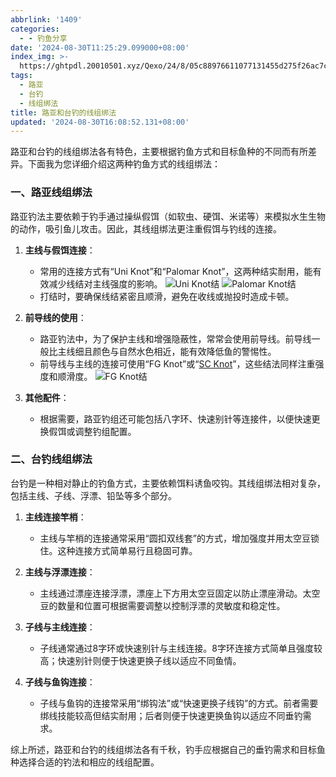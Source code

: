 ```yaml
---
abbrlink: '1409'
categories:
  - - 钓鱼分享
date: '2024-08-30T11:25:29.099000+08:00'
index_img: >-
  https://ghtpdl.20010501.xyz/Qexo/24/8/05c88976611077131455d275f26ac7c_7a6bdb6f5c032a333dd31e82481cdd79.jpg
tags:
  - 路亚
  - 台钓
  - 线组绑法
title: 路亚和台钓的线组绑法
updated: '2024-08-30T16:08:52.131+08:00'
---
```

路亚和台钓的线组绑法各有特色，主要根据钓鱼方式和目标鱼种的不同而有所差异。下面我为您详细介绍这两种钓鱼方式的线组绑法：

### 一、路亚线组绑法

路亚钓法主要依赖于钓手通过操纵假饵（如软虫、硬饵、米诺等）来模拟水生生物的动作，吸引鱼儿攻击。因此，其线组绑法更注重假饵与钓线的连接。

1. **主线与假饵连接**：

   - 常用的连接方式有“Uni Knot”和“Palomar Knot”，这两种结实耐用，能有效减少线结对主线强度的影响。
     ![Uni Knot结](https://ghtpdl.20010501.xyz/Qexo/24/8/b786cf522aa180e7fa58fd8e545c2d5_fc40488067da97f00b40d6c04ef094da.jpg)
     ![Palomar Knot结](https://ghtpdl.20010501.xyz/Qexo/24/8/f750d62f4c8cd57dac6fdde861c1eff_df5e2f174130d0b00f5a1e9c42275fb8.jpg)
   - 打结时，要确保线结紧密且顺滑，避免在收线或抛投时造成卡顿。
2. **前导线的使用**：

   - 路亚钓法中，为了保护主线和增强隐蔽性，常常会使用前导线。前导线一般比主线细且颜色与自然水色相近，能有效降低鱼的警惕性。
   - 前导线与主线的连接可使用“FG Knot”或“[SC Knot](https://baijiahao.baidu.com/s?id=1763595541802904660)”，这些结法同样注重强度和顺滑度。
     ![FG Knot结](https://ghtpdl.20010501.xyz/Qexo/24/8/05c88976611077131455d275f26ac7c_7a6bdb6f5c032a333dd31e82481cdd79.jpg)
3. **其他配件**：

   - 根据需要，路亚钓组还可能包括八字环、快速别针等连接件，以便快速更换假饵或调整钓组配置。

### 二、台钓线组绑法

台钓是一种相对静止的钓鱼方式，主要依赖饵料诱鱼咬钩。其线组绑法相对复杂，包括主线、子线、浮漂、铅坠等多个部分。

1. **主线连接竿梢**：

   - 主线与竿梢的连接通常采用“圆扣双线套”的方式，增加强度并用太空豆锁住。这种连接方式简单易行且稳固可靠。
2. **主线与浮漂连接**：

   - 主线通过漂座连接浮漂，漂座上下方用太空豆固定以防止漂座滑动。太空豆的数量和位置可根据需要调整以控制浮漂的灵敏度和稳定性。
3. **子线与主线连接**：

   - 子线通常通过8字环或快速别针与主线连接。8字环连接方式简单且强度较高；快速别针则便于快速更换子线以适应不同鱼情。
4. **子线与鱼钩连接**：

   - 子线与鱼钩的连接常采用“绑钩法”或“快速更换子线钩”的方式。前者需要绑线技能较高但结实耐用；后者则便于快速更换鱼钩以适应不同垂钓需求。

综上所述，路亚和台钓的线组绑法各有千秋，钓手应根据自己的垂钓需求和目标鱼种选择合适的钓法和相应的线组配置。
